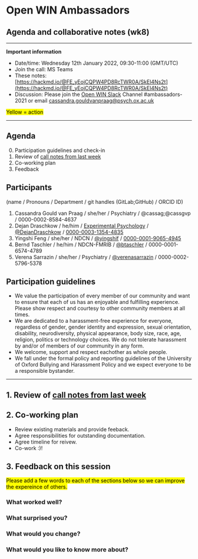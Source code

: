 # Open WIN Ambassadors
## Agenda and collaborative notes (wk8)

-----

**Important information**

- Date/time: Wednesday 12th January 2022, 09:30-11:00 (GMT/UTC)
- Join the call: MS Teams
- These notes: [https://hackmd.io/@FE_yEojCQPW4PD8RcTWR0A/SkEl4Ns2t](https://hackmd.io/@FE_yEojCQPW4PD8RcTWR0A/SkEl4Ns2t)
- Discussion: Please join the [Open WIN Slack](https://join.slack.com/t/openwin/signup) Channel #ambassadors-2021 or email cassandra.gouldvanpraag@psych.ox.ac.uk 


<mark>Yellow = action</mark>


-----

## Agenda
0. Participation guidelines and check-in
1. Review of [call notes from last week](https://git.fmrib.ox.ac.uk/open-science/community/open-win-ambassadors/-/blob/master/call-notes/wk7-call-notes-protocols-dochack-plan.md)
2. Co-working plan
3. Feedback

## Participants
(name / Pronouns / Department / git handles (GitLab;GitHub) / ORCID ID)
1. Cassandra Gould van Praag / she/her / Psychiatry / @cassag;@cassgvp / 0000-0002-8584-4637
2. Dejan Draschkow / he/him / [Experimental Psychology](https://www.psy.ox.ac.uk/team/dejan-draschkow) / [@DejanDraschkow](https://github.com/DejanDraschkow) / [0000-0003-1354-4835](https://orcid.org/0000-0003-1354-4835)
3. Yingshi Feng / she/her / NDCN / [@yingshif](https://github.com/yingshif) / [0000-0001-9065-4945](https://orcid.org/0000-0001-9065-4945)
4. Bernd Taschler / he/him / NDCN-FMRIB / [@btaschler](https://github.com/btaschler) / 0000-0001-6574-4789
5. Verena Sarrazin / she/her / Psychiatry / [@verenasarrazin](https://github.com/verenasarrazin) / 0000-0002-5796-5378
 
## Participation guidelines
- We value the participation of every member of our community and want to ensure that each of us has an enjoyable and fulfilling experience. Please show respect and courtesy to other community members at all times.
- We are dedicated to a harassment-free experience for everyone, regardless of gender, gender identity and expression, sexual orientation, disability, neurodiversity, physical appearance, body size, race, age, religion, politics or technology choices. We do not tolerate harassment by and/or of members of our community in any form.
- We welcome, support and respect eachother as whole people.
- We fall under the formal policy and reporting guidelines of the University of Oxford Bullying and Harassment Policy and we expect everyone to be a responsible bystander.

-----

## 1. Review of [call notes from last week](https://git.fmrib.ox.ac.uk/open-science/community/open-win-ambassadors/-/blob/master/call-notes/wk7-call-notes-protocols-dochack-plan.md)


## 2. Co-working plan
- Review existing materials and provide feeback.
- Agree responsibilities for outstanding documentation.
- Agree timeline for reivew.
- Co-work :)! 




## 3. Feedback on this session
<mark>Please add a few words to each of the sections below so we can improve the expereince of others.</mark>
### What worked well?

### What surprised you?

### What would you change?
 
### What would you like to know more about?

